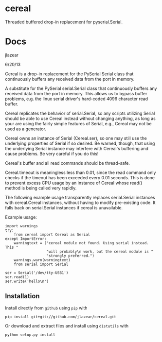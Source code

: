 cereal
======

Threaded buffered drop-in replacement for pyserial.Serial.

Docs
====
jlazear

6/20/13

Cereal is a drop-in replacement for the PySerial Serial class that
continuously buffers any received data from the port in memory.

A substitute for the PySerial serial.Serial class that continuously
buffers any received data from the port in memory. This allows us to
bypass buffer problems, e.g. the linux serial driver's hard-coded
4096 character read buffer.

Cereal replicates the behavior of serial.Serial, so any scripts
utilizing Serial should be able to use Cereal instead without
changing anything, as long as your are using the fairly simple
features of Serial, e.g., Cereal may not be used as a generator.

Cereal owns an instance of Serial (Cereal.ser), so one may still
use the underlying properties of Serial if so desired. Be warned,
though, that using the underlying Serial instance may interfere
with Cereal's buffering and cause problems. Be very careful if you
do this!

Cereal's buffer and all read commands should be thread-safe.

Cereal.timeout is meaningless less than 0.01, since the read
command only checks if the timeout has been exceeded every 0.01
seconds. This is done to prevent excess CPU usage by an instance
of Cereal whose read() method is being called very rapidly.

The following example usage transparently replaces serial.Serial
instances with cereal.Cereal instances, without having to modify
pre-existing code. It falls back on serial.Serial instances if cereal
is unavailable.

Example usage:

	import warnings
	try:
	    from cereal import Cereal as Serial
	except ImportError:
	    warningtext = ("cereal module not found. Using serial instead. This "
	                   "will probably\n work, but the cereal module is "
	                   "strongly preferred.")
	    warnings.warn(warningtext)
	    from serial import Serial

	ser = Serial('/dev/tty-USB1')
	ser.read(1)
	ser.write('hello\n')

Installation
------------

Install directly from `github` using `pip` with

    pip install git+git://github.com/jlazear/cereal.git

Or download and extract files and install using `distutils` with

    python setup.py install